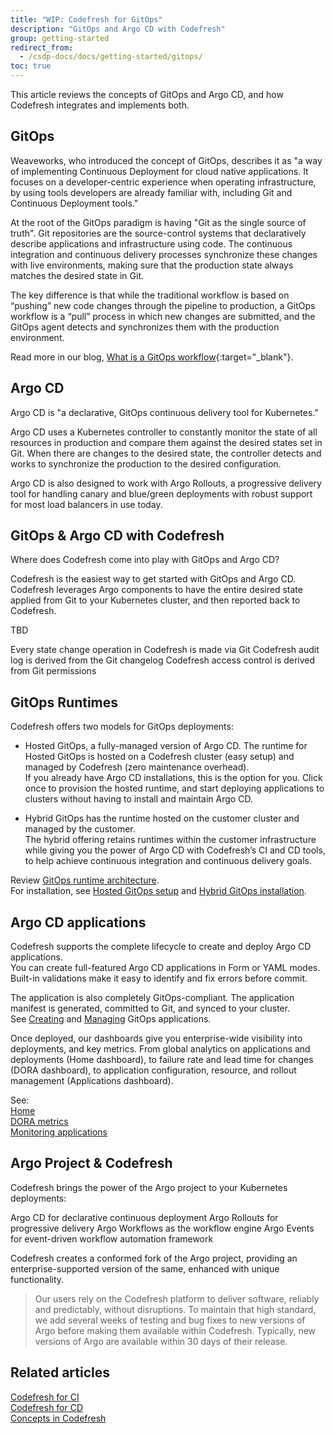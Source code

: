 ```yaml
---
title: "WIP: Codefresh for GitOps"
description: "GitOps and Argo CD with Codefresh"
group: getting-started
redirect_from:
  - /csdp-docs/docs/getting-started/gitops/
toc: true
---
```


This article reviews the concepts of GitOps and Argo CD, and how Codefresh integrates and implements both.


## GitOps
Weaveworks, who introduced the concept of GitOps, describes it as "a way of implementing Continuous Deployment for cloud native applications. It focuses on a developer-centric experience when operating infrastructure, by using tools developers are already familiar with, including Git and Continuous Deployment tools."

At the root of the GitOps paradigm is having "Git as the single source of truth". Git repositories are the source-control systems that declaratively describe  applications and infrastructure using code. The continuous integration and continuous delivery processes synchronize these changes with live environments, making sure that the production state always matches the desired state in Git.

The key difference is that while the traditional workflow is based on “pushing” new code changes through the pipeline to production, a GitOps workflow is a “pull” process in which new changes are submitted, and the GitOps agent detects and synchronizes them with the production environment.

Read more in our blog, [What is a GitOps workflow](https://codefresh.io/learn/gitops/gitops-workflow-vs-traditional-workflow-what-is-the-difference/){:target="\_blank"}.


## Argo CD

Argo CD is "a declarative, GitOps continuous delivery tool for Kubernetes."

Argo CD uses a Kubernetes controller to constantly monitor the state of all resources in production and compare them against the desired states set in Git. When there are changes to the desired state, the controller detects and works to synchronize the production to the desired configuration. 

Argo CD is also designed to work with Argo Rollouts, a progressive delivery tool for handling canary and blue/green deployments with robust support for most load balancers in use today. 


## GitOps & Argo CD with Codefresh

Where does Codefresh come into play with GitOps and Argo CD?

Codefresh is the easiest way to get started with GitOps and Argo CD. Codefresh leverages Argo components to have the entire desired state applied from Git to your Kubernetes cluster, and then reported back to Codefresh.

TBD


Every state change operation in Codefresh is made via Git
Codefresh audit log is derived from the Git changelog
Codefresh access control is derived from Git permissions




## GitOps Runtimes 

Codefresh offers two models for GitOps deployments:  

* Hosted GitOps, a fully-managed version of Argo CD. The runtime for Hosted GitOps is hosted on a Codefresh cluster (easy setup) and managed by Codefresh (zero maintenance overhead).  
  If you already have Argo CD installations, this is the option for you. Click once to provision the hosted runtime, and start deploying applications to clusters without having to install and maintain Argo CD.

* Hybrid GitOps has the runtime hosted on the customer cluster and managed by the customer.  
  The hybrid offering retains runtimes within the customer infrastructure while giving you the power of Argo CD with Codefresh’s CI and CD tools, to help achieve continuous integration and continuous delivery goals.

Review [GitOps runtime architecture]({{site.baseurl}}/docs/installation/runtime-architecture/#gitops-architecture).  
For installation, see [Hosted GitOps setup]({{site.baseurl}}/docs/installation/gitops/hosted-runtime/) and [Hybrid GitOps installation]({{site.baseurl}}/docs/installation/gitops/hybrid-gitops/).

## Argo CD applications

Codefresh supports the complete lifecycle to create and deploy Argo CD applications.  
You can create full-featured Argo CD applications in Form or YAML modes. Built-in validations make it easy to identify and fix errors before commit.   

The application is also completely GitOps-compliant. The application manifest is generated, committed to Git, and synced to your cluster.   
See [Creating]({{site.baseurl}}/docs/deployments/gitops/create-application/) and [Managing]({{site.baseurl}}/docs/deployments/gitops/manage-application/) GitOps applications. 


Once deployed, our dashboards give you enterprise-wide visibility into deployments, and key metrics.
From global analytics on applications and deployments (Home dashboard), to failure rate and lead time for changes (DORA dashboard), to application configuration, resource, and rollout management (Applications dashboard). 

See:  
[Home]({{site.baseurl}}/docs/dashboards/home-dashboard/)  
[DORA metrics]({{site.baseurl}}/docs/dashboards/dora-metrics/)  
[Monitoring applications]({{site.baseurl}}/docs/deployments/gitops/applications-dashboard/)  

## Argo Project & Codefresh
Codefresh brings the power of the Argo project to your Kubernetes deployments:

Argo CD for declarative continuous deployment
Argo Rollouts for progressive delivery
Argo Workflows as the workflow engine
Argo Events for event-driven workflow automation framework

Codefresh creates a conformed fork of the Argo project, providing an enterprise-supported version of the same, enhanced with unique functionality.

>Our users rely on the Codefresh platform to deliver software, reliably and predictably, without disruptions. To maintain that high standard, we add several weeks of testing and bug fixes to new versions of Argo before making them available within Codefresh. Typically, new versions of Argo are available within 30 days of their release.

## Related articles
[Codefresh for CI]({{site.baseurl}}/docs/getting-started/ci-codefresh/)  
[Codefresh for CD]({{site.baseurl}}/docs/getting-started/cd-codefresh/)    
[Concepts in Codefresh]({{site.baseurl}}/docs/getting-started/concepts/)   

